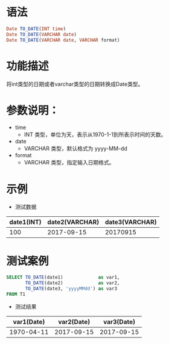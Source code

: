 # 语法

```sql
Date TO_DATE(INT time)
Date TO_DATE(VARCHAR date)
Date TO_DATE(VARCHAR date, VARCHAR format)
```

# 功能描述

将int类型的日期或者varchar类型的日期转换成Date类型。

# 参数说明：

- time
    - INT 类型，单位为天，表示从1970-1-1到所表示时间的天数。
- date
    - VARCHAR 类型，默认格式为 yyyy-MM-dd
- format
    - VARCHAR 类型，指定输入日期格式。

# 示例

- 测试数据

| date1(INT) | date2(VARCHAR) | date3(VARCHAR) |
| --- | --- | --- |
| 100 | 2017-09-15 | 20170915 |

# 测试案例

```sql
SELECT TO_DATE(date1)             as var1,
       TO_DATE(date2)             as var2,
       TO_DATE(date3, 'yyyyMMdd') as var3
FROM T1
```

- 测试结果

| var1(Date) | var2(Date) | var3(Date) |
| --- | --- | --- |
| 1970-04-11 | 2017-09-15 | 2017-09-15 |

